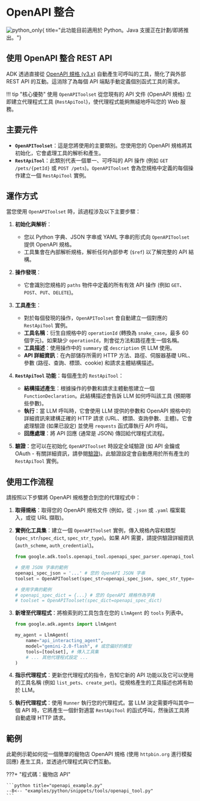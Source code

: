 # OpenAPI 整合

![python_only](https://img.shields.io/badge/Currently_supported_in-Python-blue){ title="此功能目前適用於 Python。Java 支援正在計劃/即將推出。"}

## 使用 OpenAPI 整合 REST API

ADK 透過直接從 [OpenAPI 規格 (v3.x)](https://swagger.io/specification/) 自動產生可呼叫的工具，簡化了與外部 REST API 的互動。這消除了為每個 API 端點手動定義個別函式工具的需求。

!!! tip "核心優勢"
    使用 `OpenAPIToolset` 從您現有的 API 文件 (OpenAPI 規格) 立即建立代理程式工具 (`RestApiTool`)，使代理程式能夠無縫地呼叫您的 Web 服務。

## 主要元件

* **`OpenAPIToolset`**：這是您將使用的主要類別。您使用您的 OpenAPI 規格將其初始化，它會處理工具的解析和產生。
* **`RestApiTool`**：此類別代表一個單一、可呼叫的 API 操作 (例如 `GET /pets/{petId}` 或 `POST /pets`)。`OpenAPIToolset` 會為您規格中定義的每個操作建立一個 `RestApiTool` 實例。

## 運作方式

當您使用 `OpenAPIToolset` 時，該過程涉及以下主要步驟：

1. **初始化與解析**：
    * 您以 Python 字典、JSON 字串或 YAML 字串的形式向 `OpenAPIToolset` 提供 OpenAPI 規格。
    * 工具集會在內部解析規格，解析任何內部參考 (`$ref`) 以了解完整的 API 結構。

2. **操作發現**：
    * 它會識別您規格的 `paths` 物件中定義的所有有效 API 操作 (例如 `GET`、`POST`、`PUT`、`DELETE`)。

3. **工具產生**：
    * 對於每個發現的操作，`OpenAPIToolset` 會自動建立一個對應的 `RestApiTool` 實例。
    * **工具名稱**：衍生自規格中的 `operationId` (轉換為 `snake_case`，最多 60 個字元)。如果缺少 `operationId`，則會從方法和路徑產生一個名稱。
    * **工具描述**：使用操作中的 `summary` 或 `description` 供 LLM 使用。
    * **API 詳細資訊**：在內部儲存所需的 HTTP 方法、路徑、伺服器基礎 URL、參數 (路徑、查詢、標頭、cookie) 和請求主體結構描述。

4. **`RestApiTool` 功能**：每個產生的 `RestApiTool`：
    * **結構描述產生**：根據操作的參數和請求主體動態建立一個 `FunctionDeclaration`。此結構描述會告訴 LLM 如何呼叫該工具 (預期哪些參數)。
    * **執行**：當 LLM 呼叫時，它會使用 LLM 提供的參數和 OpenAPI 規格中的詳細資訊來建構正確的 HTTP 請求 (URL、標頭、查詢參數、主體)。它會處理驗證 (如果已設定) 並使用 `requests` 函式庫執行 API 呼叫。
    * **回應處理**：將 API 回應 (通常是 JSON) 傳回給代理程式流程。

5. **驗證**：您可以在初始化 `OpenAPIToolset` 時設定全域驗證 (如 API 金鑰或 OAuth - 有關詳細資訊，請參閱[驗證](tools-authentication.md))。此驗證設定會自動應用於所有產生的 `RestApiTool` 實例。

## 使用工作流程

請按照以下步驟將 OpenAPI 規格整合到您的代理程式中：

1. **取得規格**：取得您的 OpenAPI 規格文件 (例如，從 `.json` 或 `.yaml` 檔案載入，或從 URL 擷取)。
2. **實例化工具集**：建立一個 `OpenAPIToolset` 實例，傳入規格內容和類型 (`spec_str`/`spec_dict`, `spec_str_type`)。如果 API 需要，請提供驗證詳細資訊 (`auth_scheme`, `auth_credential`)。

    ```python
    from google.adk.tools.openapi_tool.openapi_spec_parser.openapi_toolset import OpenAPIToolset

    # 使用 JSON 字串的範例
    openapi_spec_json = '...' # 您的 OpenAPI JSON 字串
    toolset = OpenAPIToolset(spec_str=openapi_spec_json, spec_str_type="json")

    # 使用字典的範例
    # openapi_spec_dict = {...} # 您的 OpenAPI 規格作為字典
    # toolset = OpenAPIToolset(spec_dict=openapi_spec_dict)
    ```

3. **新增至代理程式**：將檢索到的工具包含在您的 `LlmAgent` 的 `tools` 列表中。

    ```python
    from google.adk.agents import LlmAgent

    my_agent = LlmAgent(
        name="api_interacting_agent",
        model="gemini-2.0-flash", # 或您偏好的模型
        tools=[toolset], # 傳入工具集
        # ... 其他代理程式設定 ...
    )
    ```

4. **指示代理程式**：更新您代理程式的指令，告知它新的 API 功能以及它可以使用的工具名稱 (例如 `list_pets`、`create_pet`)。從規格產生的工具描述也將有助於 LLM。
5. **執行代理程式**：使用 `Runner` 執行您的代理程式。當 LLM 決定需要呼叫其中一個 API 時，它將產生一個針對適當 `RestApiTool` 的函式呼叫，然後該工具將自動處理 HTTP 請求。

## 範例

此範例示範如何從一個簡單的寵物店 OpenAPI 規格 (使用 `httpbin.org` 進行模擬回應) 產生工具，並透過代理程式與它們互動。

???+ "程式碼：寵物店 API"

    ```python title="openapi_example.py"
    --8<-- "examples/python/snippets/tools/openapi_tool.py"
    ```
